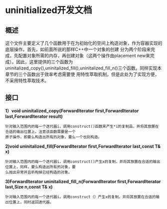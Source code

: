 # uninitialized开发文档
## 概述

这个文件主要定义了几个函数用于在为初始化的空间上构造对象，作为容器实现的底层操作。首先，如前面所说的那样C++中一个对象的创建
分为两个阶段来完成，先配置对象所需的内存，再创建对象（这两个操作由placement new来完成）。因此，这里提供的三个函数为
uninitalized_copy(),uninitalized_fill(),uninitalized_fill_n()三个函数。同样实现本章节的三个函数出于效率考虑需要使
用特性萃取机制，但是此处为了实现方便，不采用特性萃取技术。

## 接口
**1）void uninitalized_copy(ForwardIterator first,ForwardIterator last,ForwardIterator result)**

    针对输入范围内的每一个迭代器i，调用construct()函数来产生*i的复制品，并将其放置在合适的输出位置上。注意该函数需要是一个
    原子操作，即要么构造出所有的对象，要么一个也别构造。

**2)void uninitalized_fill(ForwardIterator first,ForwardIterator last,const T& x)**

    针对输入范围内的每一个迭代器i，调用construct()产生x的复制，并将其放置在合适的输出位置上，同样，要么构造出所有的对象，要
    么抛出异常并且析构掉已经构造的对象。

**3)ForwardIterator uninitalized_fill_n(ForwardIterator first,ForwardIterator last,Size n,const T& x)**

    针对输入范围内的每一个迭代器i，调用construct（）产生x的复制，并将其放置在合适的输出位置上，同时返回迭代器。


